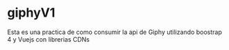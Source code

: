 # giphyV1
Esta es una practica de como consumir la api de Giphy utilizando boostrap 4 y Vuejs con librerias CDNs
